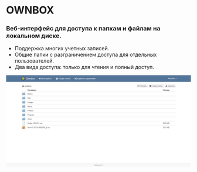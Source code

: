 # OWNBOX
### Веб-интерфейс для доступа к папкам и файлам на локальном диске.

* Поддержка многих учетных записей.
* Общие папки с разграничением доступа для отдельных пользователей.
* Два вида доступа: только для чтения и полный доступ.

![Ownbox](/public/screenshot_01.png?raw=true "Ownbox")
